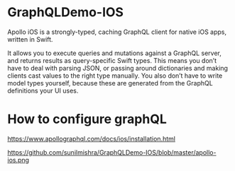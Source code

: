 # GraphQLDemo-IOS

Apollo iOS is a strongly-typed, caching GraphQL client for native iOS apps, written in Swift.

It allows you to execute queries and mutations against a GraphQL server, and returns results as query-specific Swift types. This means you don’t have to deal with parsing JSON, or passing around dictionaries and making clients cast values to the right type manually. You also don’t have to write model types yourself, because these are generated from the GraphQL definitions your UI uses.

# How to configure graphQL
https://www.apollographql.com/docs/ios/installation.html


https://github.com/sunilmishra/GraphQLDemo-IOS/blob/master/apollo-ios.png

